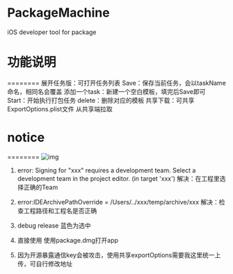 # PackageMachine
iOS developer tool for package

# 功能说明
========
展开任务版：可打开任务列表
Save：保存当前任务，会以taskName命名，相同名会覆盖
添加一个task：新建一个空白模板，填完后Save即可
Start：开始执行打包任务
delete：删除对应的模板
共享下载：可共享ExportOptions.plist文件 从共享端拉取

# notice
========
![img](https://github.com/gwh111/testcocoappswift/blob/master/screenshot.png)
1. error: Signing for "xxx" requires a development team. Select a development team in the project editor. (in target 'xxx')
解决：在工程里选择正确的Team

2. error:IDEArchivePathOverride = /Users/../xxx/temp/archive/xxx
解决：检查工程路径和工程名是否正确

3. debug release 蓝色为选中

4. 直接使用
使用package.dmg打开app

5. 因为开源暴露通信key会被攻击，使用共享exportOptions需要我这里统一上传，可自行修改地址
